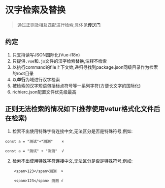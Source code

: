 # 汉字检索及替换
>通过正则及相互匹配进行检索,具体见[传送门](./utils/regex.js)

## 约定
1. 只支持读写JSON国际化(Vue-i18n)
2. 只提供`.vue`和`.js`文件的汉字检索替换,注释不检索
3. 以执行command的file上下文始,递归寻找到package.json同级目录作为检索的root目录
4. 以**单行**为域进行汉字检索
5. 被检索的汉字短语包括标点符号等一系列字符(方便长文字的国际化)
6. richierc.json配置文件优先级最高


## 正则无法检索的情况如下(推荐使用vetur格式化文件后在检索)
1. 检索不出使用特殊字符连接中文,无法区分是否是特殊符号,例如:
```
const a = "测试"+"测测"    ×

const a = "测试" + "测测"  √

```

2. 检索不出使用特殊字符连接中文,无法区分是否是特殊符号,例如:
```
    <span>123</span>测测  ×

    <span>123</span> 测测 √

```




